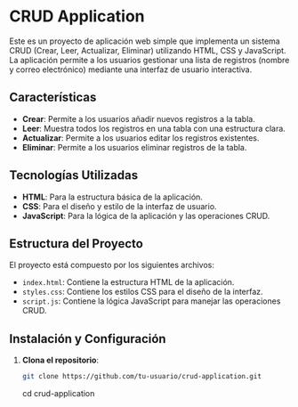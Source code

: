 # CRUD Application

Este es un proyecto de aplicación web simple que implementa un sistema CRUD (Crear, Leer, Actualizar, Eliminar) utilizando HTML, CSS y JavaScript. La aplicación permite a los usuarios gestionar una lista de registros (nombre y correo electrónico) mediante una interfaz de usuario interactiva.

## Características

- **Crear**: Permite a los usuarios añadir nuevos registros a la tabla.
- **Leer**: Muestra todos los registros en una tabla con una estructura clara.
- **Actualizar**: Permite a los usuarios editar los registros existentes.
- **Eliminar**: Permite a los usuarios eliminar registros de la tabla.

## Tecnologías Utilizadas

- **HTML**: Para la estructura básica de la aplicación.
- **CSS**: Para el diseño y estilo de la interfaz de usuario.
- **JavaScript**: Para la lógica de la aplicación y las operaciones CRUD.

## Estructura del Proyecto

El proyecto está compuesto por los siguientes archivos:

- `index.html`: Contiene la estructura HTML de la aplicación.
- `styles.css`: Contiene los estilos CSS para el diseño de la interfaz.
- `script.js`: Contiene la lógica JavaScript para manejar las operaciones CRUD.

## Instalación y Configuración

1. **Clona el repositorio**:
   ```bash
   git clone https://github.com/tu-usuario/crud-application.git
   ```

   cd crud-application

